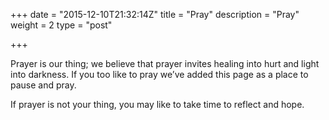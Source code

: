 +++
date = "2015-12-10T21:32:14Z"
title = "Pray"
description = "Pray"
weight = 2
type = "post"


+++

Prayer is our thing; we believe that prayer invites healing into hurt and light into darkness. If you too like to pray we’ve added this page as a place to pause and pray.

If prayer is not your thing, you may like to take time to reflect and hope.
